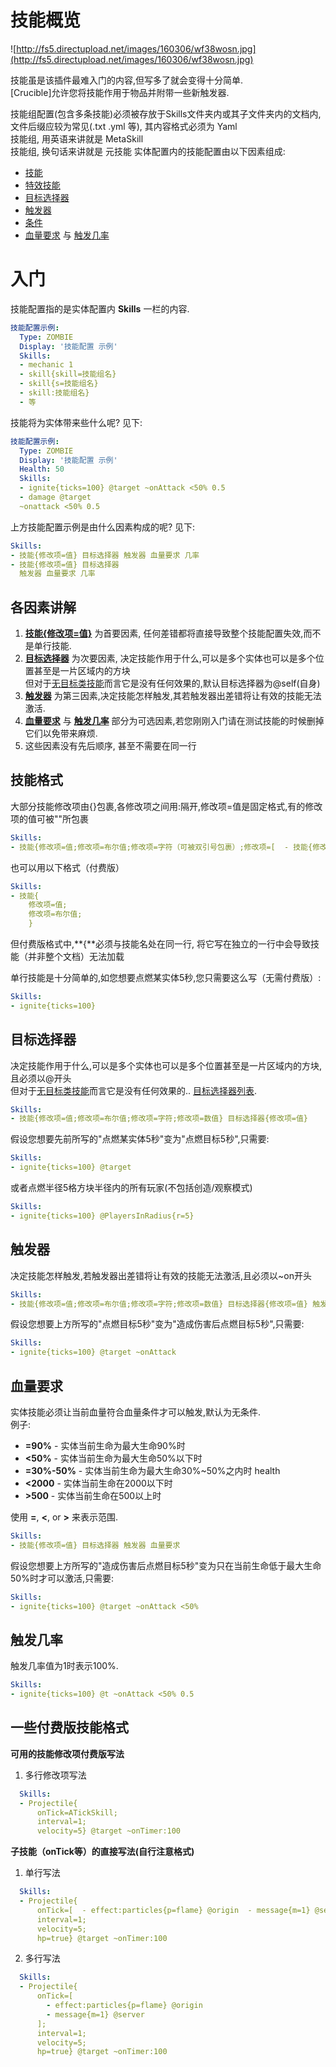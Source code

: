 # 技能概览

![http://fs5.directupload.net/images/160306/wf38wosn.jpg](http://fs5.directupload.net/images/160306/wf38wosn.jpg)

技能虽是该插件最难入门的内容,但写多了就会变得十分简单.\
[Crucible]允许您将技能作用于物品并附带一些新触发器.

技能组配置(包含多条技能)必须被存放于Skills文件夹内或其子文件夹内的文档内, 文件后缀应较为常见(.txt .yml 等), 其内容格式必须为 Yaml  
技能组, 用英语来讲就是 MetaSkill  
技能组, 换句话来讲就是 元技能
实体配置内的技能配置由以下因素组成:

- [技能](%E6%8A%80%E8%83%BD/%E5%88%97%E8%A1%A8)
- [特效技能](%E6%8A%80%E8%83%BD/effects)
- [目标选择器](%E6%8A%80%E8%83%BD/%E7%9B%AE%E6%A0%87%E9%80%89%E6%8B%A9%E5%99%A8)
- [触发器](%E6%8A%80%E8%83%BD/%E8%A7%A6%E5%8F%91%E5%99%A8)
- [条件](%E6%8A%80%E8%83%BD/%E6%9D%A1%E4%BB%B6)
- [血量要求](https://gitlab.com/SharkGirl_kunjang/MythicMobs-Chinese-Wiki/-/wikis/%E6%8A%80%E8%83%BD/%E6%A6%82%E8%A7%88#%E8%A1%80%E9%87%8F%E8%A6%81%E6%B1%82) 与 [触发几率](https://gitlab.com/SharkGirl_kunjang/MythicMobs-Chinese-Wiki/-/wikis/%E6%8A%80%E8%83%BD/%E6%A6%82%E8%A7%88#%E8%A7%A6%E5%8F%91%E5%87%A0%E7%8E%87)

# 入门

技能配置指的是实体配置内 **Skills** 一栏的内容.

```yml
技能配置示例:
  Type: ZOMBIE
  Display: '技能配置 示例'
  Skills:
  - mechanic 1
  - skill{skill=技能组名}
  - skill{s=技能组名}
  - skill:技能组名}
  - 等
```

技能将为实体带来些什么呢? 见下:

```yml
技能配置示例:
  Type: ZOMBIE
  Display: '技能配置 示例'
  Health: 50
  Skills:
  - ignite{ticks=100} @target ~onAttack <50% 0.5
  - damage @target
  ~onattack <50% 0.5
```

上方技能配置示例是由什么因素构成的呢? 见下:

```yml
Skills:
- 技能{修改项=值} 目标选择器 触发器 血量要求 几率  
- 技能{修改项=值} 目标选择器
  触发器 血量要求 几率
```

## 各因素讲解

1. [**技能{修改项=值}**](%E6%8A%80%E8%83%BD/%E5%88%97%E8%A1%A8) 为首要因素, 任何差错都将直接导致整个技能配置失效,而不是单行技能.
2. [**目标选择器**](%E6%8A%80%E8%83%BD/%E7%9B%AE%E6%A0%87%E9%80%89%E6%8B%A9%E5%99%A8) 为次要因素, 决定技能作用于什么,可以是多个实体也可以是多个位置甚至是一片区域内的方块\
   但对于[无目标类技能](%E6%8A%80%E8%83%BD/%E5%88%97%E8%A1%A8)而言它是没有任何效果的,默认目标选择器为@self(自身)
3. [**触发器**](%E6%8A%80%E8%83%BD/%E8%A7%A6%E5%8F%91%E5%99%A8) 为第三因素,决定技能怎样触发,其若触发器出差错将让有效的技能无法激活.
4. [**血量要求**](https://gitlab.com/SharkGirl_kunjang/MythicMobs-Chinese-Wiki/-/wikis/%E6%8A%80%E8%83%BD/%E6%A6%82%E8%A7%88#%E8%A1%80%E9%87%8F%E8%A6%81%E6%B1%82) 与 [**触发几率**](https://gitlab.com/SharkGirl_kunjang/MythicMobs-Chinese-Wiki/-/wikis/%E6%8A%80%E8%83%BD/%E6%A6%82%E8%A7%88#%E8%A7%A6%E5%8F%91%E5%87%A0%E7%8E%87) 部分为可选因素,若您刚刚入门请在测试技能的时候删掉它们以免带来麻烦.
5. 这些因素没有先后顺序, 甚至不需要在同一行

## 技能格式

大部分技能修改项由{}包裹,各修改项之间用:隔开,修改项=值是固定格式,有的修改项的值可被""所包裹

```yml
Skills:
- 技能{修改项=值;修改项=布尔值;修改项=字符（可被双引号包裹）;修改项=[  - 技能{修改项=值} 目标选择器 - 技能{修改项=值} ];修改项=数值}
```

也可以用以下格式（付费版）

```yml
Skills:
- 技能{
    修改项=值;
    修改项=布尔值;
    }
```

但付费版格式中,**{**必须与技能名处在同一行, 将它写在独立的一行中会导致技能（并非整个文档）无法加载

单行技能是十分简单的,如您想要点燃某实体5秒,您只需要这么写（无需付费版）:

```yml
Skills:
- ignite{ticks=100}
```

## 目标选择器

决定技能作用于什么,可以是多个实体也可以是多个位置甚至是一片区域内的方块,且必须以@开头\
但对于[无目标类技能](%E6%8A%80%E8%83%BD/%E5%88%97%E8%A1%A8)而言它是没有任何效果的.. [目标选择器列表](%E6%8A%80%E8%83%BD/%E7%9B%AE%E6%A0%87%E9%80%89%E6%8B%A9%E5%99%A8).

```yml
Skills:
- 技能{修改项=值;修改项=布尔值;修改项=字符;修改项=数值} 目标选择器{修改项=值}
```

假设您想要先前所写的"点燃某实体5秒"变为"点燃目标5秒",只需要:

```yml
Skills:
- ignite{ticks=100} @target
```

或者点燃半径5格方块半径内的所有玩家(不包括创造/观察模式)

```yml
Skills:
- ignite{ticks=100} @PlayersInRadius{r=5}
```

## 触发器

决定技能怎样触发,若触发器出差错将让有效的技能无法激活,且必须以<span dir="">\~</span>on开头

```yml
Skills:
- 技能{修改项=值;修改项=布尔值;修改项=字符;修改项=数值} 目标选择器{修改项=值} 触发器
```

假设您想要上方所写的"点燃目标5秒"变为"造成伤害后点燃目标5秒",只需要:

```yml
Skills:
- ignite{ticks=100} @target ~onAttack
```

## 血量要求

实体技能必须让当前血量符合血量条件才可以触发,默认为无条件.\
例子:

- **=90%** - 实体当前生命为最大生命90%时
- **<50%** - 实体当前生命为最大生命50%以下时
- **=30%-50%** - 实体当前生命为最大生命30%<span dir="">\~</span>50%之内时 health
- **<2000** - 实体当前生命在2000以下时
- **>500** - 实体当前生命在500以上时

使用 **=**, **<**, or **>** 来表示范围.

```yml
Skills:
- 技能{修改项=值} 目标选择器 触发器 血量要求
```

假设您想要上方所写的"造成伤害后点燃目标5秒"变为只在当前生命低于最大生命50%时才可以激活,只需要:

```yml
Skills:
- ignite{ticks=100} @target ~onAttack <50%
```

## 触发几率

触发几率值为1时表示100%.

```yml
Skills:
- ignite{ticks=100} @t ~onAttack <50% 0.5
```

## 一些付费版技能格式

**可用的技能修改项付费版写法**

1. 多行修改项写法

```yml
  Skills:
  - Projectile{
      onTick=ATickSkill;
      interval=1;
      velocity=5} @target ~onTimer:100
```

**子技能（onTick等）的直接写法(自行注意格式)**

1. 单行写法

```yml
  Skills:
  - Projectile{
      onTick=[  - effect:particles{p=flame} @origin  - message{m=1} @server ];
      interval=1;
      velocity=5;
      hp=true} @target ~onTimer:100
```

2. 多行写法

```yml
  Skills:
  - Projectile{
      onTick=[
        - effect:particles{p=flame} @origin
        - message{m=1} @server
      ];
      interval=1;
      velocity=5;
      hp=true} @target ~onTimer:100
```